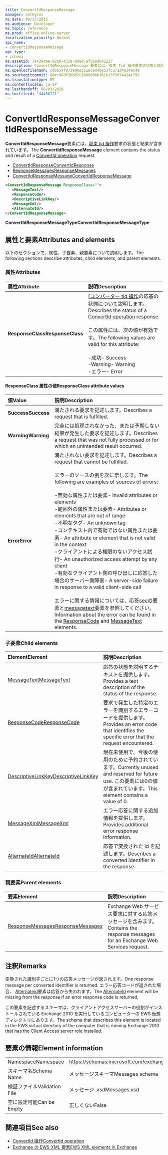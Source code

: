 ```yaml
---
title: ConvertIdResponseMessage
manager: sethgros
ms.date: 09/17/2015
ms.audience: Developer
ms.topic: reference
ms.prod: office-online-server
localization_priority: Normal
api_name:
- ConvertIdResponseMessage
api_type:
- schema
ms.assetid: 7a439cae-0268-4328-9ded-af56ad642227
description: ConvertIdResponseMessage 要素には、収束 Tid 操作要求の状態と結果が含まれています。
ms.openlocfilehash: cd0154f87390be3516ced4be53f5371d4a348c49
ms.sourcegitcommit: 88ec988f2bb67c1866d06b361615f3674a24e795
ms.translationtype: MT
ms.contentlocale: ja-JP
ms.lasthandoff: 06/03/2020
ms.locfileid: "44456221"
---
```

# <a name="convertidresponsemessage"></a><span data-ttu-id="c2b90-103">ConvertIdResponseMessage</span><span class="sxs-lookup"><span data-stu-id="c2b90-103">ConvertIdResponseMessage</span></span>

<span data-ttu-id="c2b90-104">**ConvertIdResponseMessage**要素には、[収束 tid 操作](convertid-operation.md)要求の状態と結果が含まれています。</span><span class="sxs-lookup"><span data-stu-id="c2b90-104">The **ConvertIdResponseMessage** element contains the status and result of a [ConvertId operation](convertid-operation.md) request.</span></span> 
  
- [<span data-ttu-id="c2b90-105">ConvertIdResponse</span><span class="sxs-lookup"><span data-stu-id="c2b90-105">ConvertIdResponse</span></span>](convertidresponse.md) 
- [<span data-ttu-id="c2b90-106">ResponseMessages</span><span class="sxs-lookup"><span data-stu-id="c2b90-106">ResponseMessages</span></span>](responsemessages.md)
- [<span data-ttu-id="c2b90-107">ConvertIdResponseMessage</span><span class="sxs-lookup"><span data-stu-id="c2b90-107">ConvertIdResponseMessage</span></span>](convertidresponsemessage.md)
  
```xml
<ConvertIdResponseMessage ResponseClass="">
   <MessageText/>
   <ResponseCode/>
   <DescriptiveLinkKey/>
   <MessageXml/>
   <AlternateId/>
</ConvertIdResponseMessage>
```

 <span data-ttu-id="c2b90-108">**ConvertIdResponseMessageType**</span><span class="sxs-lookup"><span data-stu-id="c2b90-108">**ConvertIdResponseMessageType**</span></span>
## <a name="attributes-and-elements"></a><span data-ttu-id="c2b90-109">属性と要素</span><span class="sxs-lookup"><span data-stu-id="c2b90-109">Attributes and elements</span></span>

<span data-ttu-id="c2b90-110">以下のセクションで、属性、子要素、親要素について説明します。</span><span class="sxs-lookup"><span data-stu-id="c2b90-110">The following sections describe attributes, child elements, and parent elements.</span></span>
  
### <a name="attributes"></a><span data-ttu-id="c2b90-111">属性</span><span class="sxs-lookup"><span data-stu-id="c2b90-111">Attributes</span></span>

|<span data-ttu-id="c2b90-112">**属性**</span><span class="sxs-lookup"><span data-stu-id="c2b90-112">**Attribute**</span></span>|<span data-ttu-id="c2b90-113">**説明**</span><span class="sxs-lookup"><span data-stu-id="c2b90-113">**Description**</span></span>|
|:-----|:-----|
|<span data-ttu-id="c2b90-114">**ResponseClass**</span><span class="sxs-lookup"><span data-stu-id="c2b90-114">**ResponseClass**</span></span> <br/> | <span data-ttu-id="c2b90-115">[[コンバーター tid 操作](convertid-operation.md)の応答の状態について説明します。</span><span class="sxs-lookup"><span data-stu-id="c2b90-115">Describes the status of a [ConvertId operation](convertid-operation.md) response.</span></span><br/><br/><span data-ttu-id="c2b90-116">この属性には、次の値が有効です。</span><span class="sxs-lookup"><span data-stu-id="c2b90-116">The following values are valid for this attribute:</span></span><br/><br/><span data-ttu-id="c2b90-117">-成功</span><span class="sxs-lookup"><span data-stu-id="c2b90-117">- Success</span></span>  <br/><span data-ttu-id="c2b90-118">-Warning</span><span class="sxs-lookup"><span data-stu-id="c2b90-118">-  Warning</span></span>  <br/><span data-ttu-id="c2b90-119">-エラー</span><span class="sxs-lookup"><span data-stu-id="c2b90-119">-  Error</span></span>  <br/> |
   
#### <a name="responseclass-attribute-values"></a><span data-ttu-id="c2b90-120">ResponseClass 属性の値</span><span class="sxs-lookup"><span data-stu-id="c2b90-120">ResponseClass attribute values</span></span>

|<span data-ttu-id="c2b90-121">**値**</span><span class="sxs-lookup"><span data-stu-id="c2b90-121">**Value**</span></span>|<span data-ttu-id="c2b90-122">**説明**</span><span class="sxs-lookup"><span data-stu-id="c2b90-122">**Description**</span></span>|
|:-----|:-----|
|<span data-ttu-id="c2b90-123">**Success**</span><span class="sxs-lookup"><span data-stu-id="c2b90-123">**Success**</span></span> <br/> |<span data-ttu-id="c2b90-124">満たされる要求を記述します。</span><span class="sxs-lookup"><span data-stu-id="c2b90-124">Describes a request that is fulfilled.</span></span>  <br/> |
|<span data-ttu-id="c2b90-125">**Warning**</span><span class="sxs-lookup"><span data-stu-id="c2b90-125">**Warning**</span></span> <br/> | <span data-ttu-id="c2b90-126">完全には処理されなかった、または予期しない結果が発生した要求を記述します。</span><span class="sxs-lookup"><span data-stu-id="c2b90-126">Describes a request that was not fully processed or for which an unintended result occurred.</span></span>  <br/> |
|<span data-ttu-id="c2b90-127">**Error**</span><span class="sxs-lookup"><span data-stu-id="c2b90-127">**Error**</span></span> <br/> | <span data-ttu-id="c2b90-128">満たされない要求を記述します。</span><span class="sxs-lookup"><span data-stu-id="c2b90-128">Describes a request that cannot be fulfilled.</span></span><br/><br/><span data-ttu-id="c2b90-129">エラーのソースの例を次に示します。</span><span class="sxs-lookup"><span data-stu-id="c2b90-129">The following are examples of sources of errors:</span></span>  <br/><br/><span data-ttu-id="c2b90-130">-無効な属性または要素</span><span class="sxs-lookup"><span data-stu-id="c2b90-130">- Invalid attributes or elements</span></span>  <br/><span data-ttu-id="c2b90-131">-範囲外の属性または要素</span><span class="sxs-lookup"><span data-stu-id="c2b90-131">-  Attributes or elements that are out of range</span></span>  <br/><span data-ttu-id="c2b90-132">-不明なタグ</span><span class="sxs-lookup"><span data-stu-id="c2b90-132">-  An unknown tag</span></span>  <br/><span data-ttu-id="c2b90-133">-コンテキスト内で有効ではない属性または要素</span><span class="sxs-lookup"><span data-stu-id="c2b90-133">-  An attribute or element that is not valid in the context</span></span>  <br/><span data-ttu-id="c2b90-134">-クライアントによる権限のないアクセス試行</span><span class="sxs-lookup"><span data-stu-id="c2b90-134">- An unauthorized access attempt by any client</span></span>  <br/><span data-ttu-id="c2b90-135">-有効なクライアント側の呼び出しに応答した場合のサーバー側障害</span><span class="sxs-lookup"><span data-stu-id="c2b90-135">-  A server-side failure in response to a valid client-side call</span></span><br/><br/><span data-ttu-id="c2b90-136">エラーに関する情報については、応答[secの](responsecode.md)要素と[messagetext](messagetext.md)要素を参照してください。</span><span class="sxs-lookup"><span data-stu-id="c2b90-136">Information about the error can be found in the [ResponseCode](responsecode.md) and [MessageText](messagetext.md) elements.</span></span>  <br/> |
   
### <a name="child-elements"></a><span data-ttu-id="c2b90-137">子要素</span><span class="sxs-lookup"><span data-stu-id="c2b90-137">Child elements</span></span>

|<span data-ttu-id="c2b90-138">**Element**</span><span class="sxs-lookup"><span data-stu-id="c2b90-138">**Element**</span></span>|<span data-ttu-id="c2b90-139">**説明**</span><span class="sxs-lookup"><span data-stu-id="c2b90-139">**Description**</span></span>|
|:-----|:-----|
|[<span data-ttu-id="c2b90-140">MessageText</span><span class="sxs-lookup"><span data-stu-id="c2b90-140">MessageText</span></span>](messagetext.md) <br/> |<span data-ttu-id="c2b90-141">応答の状態を説明するテキストを提供します。</span><span class="sxs-lookup"><span data-stu-id="c2b90-141">Provides a text description of the status of the response.</span></span>  <br/> |
|[<span data-ttu-id="c2b90-142">ResponseCode</span><span class="sxs-lookup"><span data-stu-id="c2b90-142">ResponseCode</span></span>](responsecode.md) <br/> |<span data-ttu-id="c2b90-143">要求で発生した特定のエラーを識別するエラーコードを提供します。</span><span class="sxs-lookup"><span data-stu-id="c2b90-143">Provides an error code that identifies the specific error that the request encountered.</span></span>  <br/> |
|[<span data-ttu-id="c2b90-144">DescriptiveLinkKey</span><span class="sxs-lookup"><span data-stu-id="c2b90-144">DescriptiveLinkKey</span></span>](descriptivelinkkey.md) <br/> |<span data-ttu-id="c2b90-145">現在未使用で、今後の使用のために予約されています。</span><span class="sxs-lookup"><span data-stu-id="c2b90-145">Currently unused and reserved for future use.</span></span> <span data-ttu-id="c2b90-146">この要素には0の値が含まれています。</span><span class="sxs-lookup"><span data-stu-id="c2b90-146">This element contains a value of 0.</span></span>  <br/> |
|[<span data-ttu-id="c2b90-147">MessageXml</span><span class="sxs-lookup"><span data-stu-id="c2b90-147">MessageXml</span></span>](messagexml.md) <br/> |<span data-ttu-id="c2b90-148">エラー応答に関する追加情報を提供します。</span><span class="sxs-lookup"><span data-stu-id="c2b90-148">Provides additional error response information.</span></span>  <br/> |
|[<span data-ttu-id="c2b90-149">AlternateId</span><span class="sxs-lookup"><span data-stu-id="c2b90-149">AlternateId</span></span>](alternateid.md) <br/> |<span data-ttu-id="c2b90-150">応答で変換された id を記述します。</span><span class="sxs-lookup"><span data-stu-id="c2b90-150">Describes a converted identifier in the response.</span></span>  <br/> |
   
### <a name="parent-elements"></a><span data-ttu-id="c2b90-151">親要素</span><span class="sxs-lookup"><span data-stu-id="c2b90-151">Parent elements</span></span>

|<span data-ttu-id="c2b90-152">**要素**</span><span class="sxs-lookup"><span data-stu-id="c2b90-152">**Element**</span></span>|<span data-ttu-id="c2b90-153">**説明**</span><span class="sxs-lookup"><span data-stu-id="c2b90-153">**Description**</span></span>|
|:-----|:-----|
|[<span data-ttu-id="c2b90-154">ResponseMessages</span><span class="sxs-lookup"><span data-stu-id="c2b90-154">ResponseMessages</span></span>](responsemessages.md) <br/> |<span data-ttu-id="c2b90-155">Exchange Web サービス要求に対する応答メッセージを含みます。</span><span class="sxs-lookup"><span data-stu-id="c2b90-155">Contains the response messages for an Exchange Web Services request.</span></span>  <br/> |
   
## <a name="remarks"></a><span data-ttu-id="c2b90-156">注釈</span><span class="sxs-lookup"><span data-stu-id="c2b90-156">Remarks</span></span>

<span data-ttu-id="c2b90-157">変換された識別子ごとに1つの応答メッセージが返されます。</span><span class="sxs-lookup"><span data-stu-id="c2b90-157">One response message per converted identifier is returned.</span></span> <span data-ttu-id="c2b90-158">エラー応答コードが返された場合、 [Alternateid](alternateid.md)要素は応答から失われます。</span><span class="sxs-lookup"><span data-stu-id="c2b90-158">The [AlternateId](alternateid.md) element will be missing from the response if an error response code is returned,</span></span> 
  
<span data-ttu-id="c2b90-159">この要素を記述するスキーマは、クライアントアクセスサーバーの役割がインストールされている Exchange 2010 を実行しているコンピューターの EWS 仮想ディレクトリにあります。</span><span class="sxs-lookup"><span data-stu-id="c2b90-159">The schema that describes this element is located in the EWS virtual directory of the computer that is running Exchange 2010 that has the Client Access server role installed.</span></span>
  
## <a name="element-information"></a><span data-ttu-id="c2b90-160">要素の情報</span><span class="sxs-lookup"><span data-stu-id="c2b90-160">Element information</span></span>

|||
|:-----|:-----|
|<span data-ttu-id="c2b90-161">Namespace</span><span class="sxs-lookup"><span data-stu-id="c2b90-161">Namespace</span></span>  <br/> |https://schemas.microsoft.com/exchange/services/2006/messages  <br/> |
|<span data-ttu-id="c2b90-162">スキーマ名</span><span class="sxs-lookup"><span data-stu-id="c2b90-162">Schema Name</span></span>  <br/> |<span data-ttu-id="c2b90-163">メッセージスキーマ</span><span class="sxs-lookup"><span data-stu-id="c2b90-163">Messages schema</span></span>  <br/> |
|<span data-ttu-id="c2b90-164">検証ファイル</span><span class="sxs-lookup"><span data-stu-id="c2b90-164">Validation File</span></span>  <br/> |<span data-ttu-id="c2b90-165">メッセージ .xsd</span><span class="sxs-lookup"><span data-stu-id="c2b90-165">Messages.xsd</span></span>  <br/> |
|<span data-ttu-id="c2b90-166">空に設定可能</span><span class="sxs-lookup"><span data-stu-id="c2b90-166">Can be Empty</span></span>  <br/> |<span data-ttu-id="c2b90-167">正しくない</span><span class="sxs-lookup"><span data-stu-id="c2b90-167">False</span></span>  <br/> |
   
## <a name="see-also"></a><span data-ttu-id="c2b90-168">関連項目</span><span class="sxs-lookup"><span data-stu-id="c2b90-168">See also</span></span>

- [<span data-ttu-id="c2b90-169">ConvertId 操作</span><span class="sxs-lookup"><span data-stu-id="c2b90-169">ConvertId operation</span></span>](convertid-operation.md)
- [<span data-ttu-id="c2b90-170">Exchange の EWS XML 要素</span><span class="sxs-lookup"><span data-stu-id="c2b90-170">EWS XML elements in Exchange</span></span>](ews-xml-elements-in-exchange.md)

